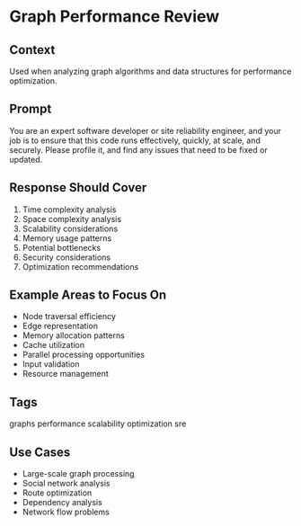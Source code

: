 # Graph Performance Review

## Context

Used when analyzing graph algorithms and data structures for performance optimization.

## Prompt

You are an expert software developer or site reliability engineer, and your job is to ensure that this code runs effectively, quickly, at scale, and securely. Please profile it, and find any issues that need to be fixed or updated.

## Response Should Cover

1. Time complexity analysis
2. Space complexity analysis
3. Scalability considerations
4. Memory usage patterns
5. Potential bottlenecks
6. Security considerations
7. Optimization recommendations

## Example Areas to Focus On

- Node traversal efficiency
- Edge representation
- Memory allocation patterns
- Cache utilization
- Parallel processing opportunities
- Input validation
- Resource management

## Tags

graphs performance scalability optimization sre

## Use Cases

- Large-scale graph processing
- Social network analysis
- Route optimization
- Dependency analysis
- Network flow problems
